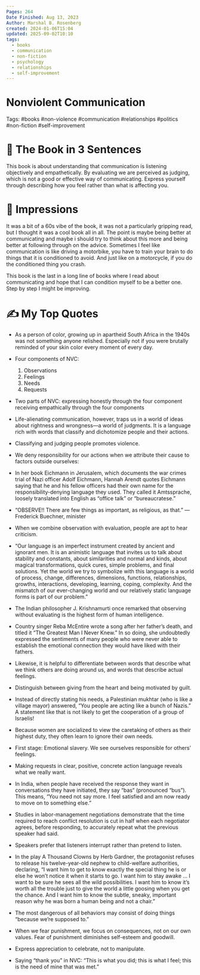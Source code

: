 ```yaml
---
Pages: 264
Date Finished: Aug 13, 2023
Author: Marshal B. Rosenberg
created: 2024-01-06T15:04
updated: 2025-09-02T10:10
tags:
  - books
  - communication
  - non-fiction
  - psychology
  - relationships
  - self-improvement
---
```

# Nonviolent Communication

Tags: #books #non-violence #communication #relationships #politics #non-fiction #self-improvement 

# 🚀 The Book in 3 Sentences
This book is about understanding that communication is listening objectively and empathetically. By evaluating we are perceived as judging, which is not a good or effective way of communicating.  Express yourself through describing how you feel rather than what is affecting you. 

# 🎨 Impressions
It was a bit of a 60s vibe of the book, it was not a particularly gripping read, but I thought it was a cool book all in all. The point is maybe being better at communicating and maybe i should try to think about this more and being better at following through on the advice. Sometimes I feel like communication is like driving a motorbike, you have to train your brain to do things that it is conditioned to avoid. And just like on a motorcycle, if you do the conditioned thing you crash. 

This book is the last in a long line of books where I read about communicating and hope that I can condition myself to be a better one. Step by step I might be improving. 

# ✍️ My Top  Quotes

- As a person of color, growing up in apartheid South Africa in the 1940s was not something anyone relished. Especially not if you were brutally reminded of your skin color every moment of every day.
 
- Four components of NVC: 
	1. Observations
	2. Feelings
	3. Needs
	4. Requests
 
- Two parts of NVC: expressing honestly through the four component receiving empathically through the four components
 
- Life-alienating communication, however, traps us in a world of ideas about rightness and wrongness—a world of judgments. It is a language rich with words that classify and dichotomize people and their actions.
 
- Classifying and judging people promotes violence.
 
- We deny responsibility for our actions when we attribute their cause to factors outside ourselves:
 
- In her book Eichmann in Jerusalem, which documents the war crimes trial of Nazi officer Adolf Eichmann, Hannah Arendt quotes Eichmann saying that he and his fellow officers had their own name for the responsibility-denying language they used. They called it Amtssprache, loosely translated into English as “office talk” or “bureaucratese.”
 
- “OBSERVE!! There are few things as important, as religious, as that.” —Frederick Buechner, minister
 
- When we combine observation with evaluation, people are apt to hear criticism.
 
- “Our language is an imperfect instrument created by ancient and ignorant men. It is an animistic language that invites us to talk about stability and constants, about similarities and normal and kinds, about magical transformations, quick cures, simple problems, and final solutions. Yet the world we try to symbolize with this language is a world of process, change, differences, dimensions, functions, relationships, growths, interactions, developing, learning, coping, complexity. And the mismatch of our ever-changing world and our relatively static language forms is part of our problem.”
 
- The Indian philosopher J. Krishnamurti once remarked that observing without evaluating is the highest form of human intelligence.
 
- Country singer Reba McEntire wrote a song after her father’s death, and titled it “The Greatest Man I Never Knew.” In so doing, she undoubtedly expressed the sentiments of many people who were never able to establish the emotional connection they would have liked with their fathers.
 
- Likewise, it is helpful to differentiate between words that describe what we think others are doing around us, and words that describe actual feelings.
 
- Distinguish between giving from the heart and being motivated by guilt.
 
- Instead of directly stating his needs, a Palestinian mukhtar (who is like a village mayor) answered, “You people are acting like a bunch of Nazis.” A statement like that is not likely to get the cooperation of a group of Israelis!
 
- Because women are socialized to view the caretaking of others as their highest duty, they often learn to ignore their own needs.
 
- First stage: Emotional slavery. We see ourselves responsible for others’ feelings.
 
- Making requests in clear, positive, concrete action language reveals what we really want.
 
- In India, when people have received the response they want in conversations they have initiated, they say “bas“ (pronounced “bus”). This means, “You need not say more. I feel satisfied and am now ready to move on to something else.”
 
- Studies in labor-management negotiations demonstrate that the time required to reach conflict resolution is cut in half when each negotiator agrees, before responding, to accurately repeat what the previous speaker had said.
 
- Speakers prefer that listeners interrupt rather than pretend to listen.
 
- In the play A Thousand Clowns by Herb Gardner, the protagonist refuses to release his twelve-year-old nephew to child-welfare authorities, declaring, “I want him to get to know exactly the special thing he is or else he won’t notice it when it starts to go. I want him to stay awake … I want to be sure he sees all the wild possibilities. I want him to know it’s worth all the trouble just to give the world a little goosing when you get the chance. And I want him to know the subtle, sneaky, important reason why he was born a human being and not a chair.”
 
- The most dangerous of all behaviors may consist of doing things “because we’re supposed to.”
 
- When we fear punishment, we focus on consequences, not on our own values. Fear of punishment diminishes self-esteem and goodwill.
 
- Express appreciation to celebrate, not to manipulate.
 
- Saying “thank you” in NVC: “This is what you did; this is what I feel; this is the need of mine that was met.”
 
